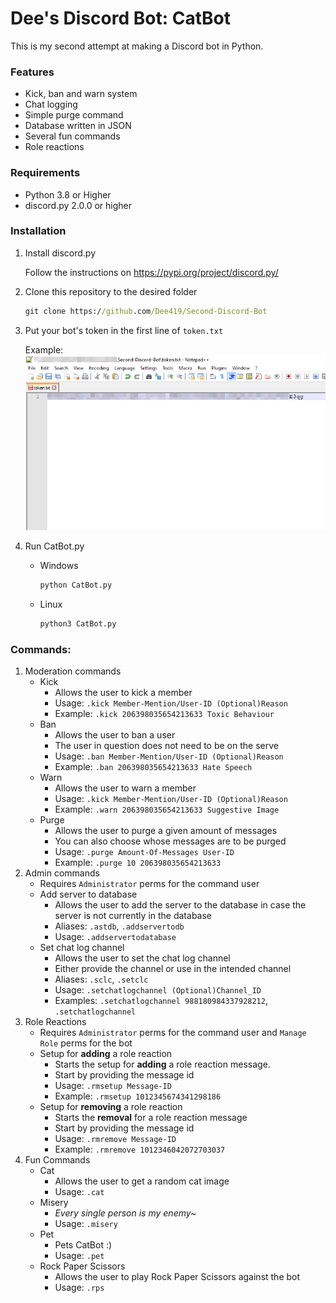 # Dee's Discord Bot: CatBot
This is my second attempt at making a Discord bot in Python.

### Features
- Kick, ban and warn system
- Chat logging
- Simple purge command
- Database written in JSON
- Several fun commands
- Role reactions

### Requirements
- Python 3.8 or Higher
- discord.py 2.0.0 or higher

### Installation
1. Install discord.py

   Follow the instructions on https://pypi.org/project/discord.py/
2. Clone this repository to the desired folder
   ```cmd
   git clone https://github.com/Dee419/Second-Discord-Bot
   ```
3. Put your bot's token in the first line of `token.txt`

   Example:
   ![This is an image](README_Images/token_example.png)

4. Run CatBot.py
   - Windows
     ```cmd
     python CatBot.py
     ```
   - Linux
     ```bash
     python3 CatBot.py
     ```

### Commands:
1. Moderation commands
   - Kick
     - Allows the user to kick a member
     - Usage: `.kick Member-Mention/User-ID (Optional)Reason`
     - Example: `.kick 206398035654213633 Toxic Behaviour`
   - Ban
     - Allows the user to ban a user
     - The user in question does not need to be on the serve
     - Usage: `.ban Member-Mention/User-ID (Optional)Reason`
     - Example: `.ban 206398035654213633 Hate Speech`
   - Warn
     - Allows the user to warn a member
     - Usage: `.kick Member-Mention/User-ID (Optional)Reason`
     - Example: `.warn 206398035654213633 Suggestive Image`
   - Purge
     - Allows the user to purge a given amount of messages
     - You can also choose whose messages are to be purged
     - Usage: `.purge Amount-Of-Messages User-ID`
     - Example: `.purge 10 206398035654213633`
2. Admin commands
   - Requires `Administrator` perms for the command user
   - Add server to database
     - Allows the user to add the server to the database in case the server is not currently in the database
     - Aliases: `.astdb`, `.addservertodb`
     - Usage: `.addservertodatabase`
   - Set chat log channel
     - Allows the user to set the chat log channel
     - Either provide the channel or use in the intended channel
     - Aliases: `.sclc`, `.setclc`
     - Usage: `.setchatlogchannel (Optional)Channel_ID`
     - Examples: `.setchatlogchannel 988180984337928212`, `.setchatlogchannel`
3. Role Reactions
   - Requires `Administrator` perms for the command user and `Manage Role` perms for the bot
   - Setup for **adding** a role reaction
     - Starts the setup for **adding** a role reaction message.
     - Start by providing the message id
     - Usage: `.rmsetup Message-ID`
     - Example: `.rmsetup 1012345674341298186`
   - Setup for **removing** a role reaction
     - Starts the **removal** for a role reaction message
     - Start by providing the message id
     - Usage: `.rmremove Message-ID`
     - Example: `.rmremove 1012346042072703037`
4. Fun Commands
   - Cat
     - Allows the user to get a random cat image
     - Usage: `.cat`
   - Misery
     - *Every single person is my enemy~*
     - Usage: `.misery`
   - Pet
     - Pets CatBot :)
     - Usage: `.pet`
   - Rock Paper Scissors
     - Allows the user to play Rock Paper Scissors against the bot
     - Usage: `.rps`
